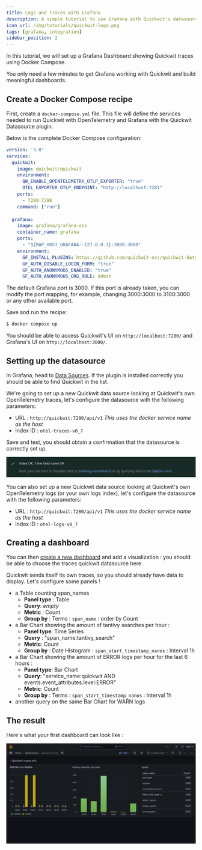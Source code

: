 ```yaml
---
title: Logs and Traces with Grafana
description: A simple tutorial to use Grafana with Quickwit's datasource plugin.
icon_url: /img/tutorials/quickwit-logo.png
tags: [grafana, integration]
sidebar_position: 2
---
```


In this tutorial, we will set up a Grafana Dashboard showing Quickwit traces using Docker Compose.

You only need a few minutes to get Grafana working with Quickwit and build meaningful dashboards.

## Create a Docker Compose recipe

First, create a `docker-compose.yml` file. This file will define the services needed to run Quickwit with OpenTelemetry and Grafana with the Quickwit Datasource plugin.

Below is the complete Docker Compose configuration:

```yaml
version: '3.0'
services:
  quickwit:
    image: quickwit/quickwit
    environment:
      QW_ENABLE_OPENTELEMETRY_OTLP_EXPORTER: "true"
      OTEL_EXPORTER_OTLP_ENDPOINT: "http://localhost:7281"
    ports:
      - 7280:7280
    command: ["run"]

  grafana:
    image: grafana/grafana-oss
    container_name: grafana
    ports:
      - "${MAP_HOST_GRAFANA:-127.0.0.1}:3000:3000"
    environment:
      GF_INSTALL_PLUGINS: https://github.com/quickwit-oss/quickwit-datasource/releases/download/v0.3.1/quickwit-quickwit-datasource-0.3.1.zip;quickwit-quickwit-datasource
      GF_AUTH_DISABLE_LOGIN_FORM: "true"
      GF_AUTH_ANONYMOUS_ENABLED: "true"
      GF_AUTH_ANONYMOUS_ORG_ROLE: Admin
```

The default Grafana port is 3000. If this port is already taken, you can modify the port mapping, for example, changing 3000:3000 to 3100:3000 or any other available port.

Save and run the recipe:

```bash
$ docker compose up
```

You should be able to access Quickwit's UI on `http://localhost:7280/` and Grafana's UI on `http://localhost:3000/`.

## Setting up the datasource

In Grafana, head to [Data Sources](http://localhost:3000/connections/datasources). If the plugin is installed correctly you should be able to find Quickwit in the list.

We're going to set up a new Quickwit data source looking at Quickwit's own OpenTelemetry traces, let's configure the datasource with the following parameters:

- URL : `http://quickwit:7280/api/v1` _This uses the docker service name as the host_
- Index ID : `otel-traces-v0_7`

Save and test, you should obtain a confirmation that the datasource is correctly set up.


![Quickwit Plugin configuration success](../../assets/images/grafana-ui-quickwit-datasource-plugin-success.png)


You can also set up a new Quickwit data source looking at Quickwit's own OpenTelemetry logs (or your own logs index), let's configure the datasource with the following parameters:

- URL : `http://quickwit:7280/api/v1` _This uses the docker service name as the host_
- Index ID : `otel-logs-v0_7`


## Creating a dashboard

You can then [create a new dashboard](http://localhost:3000/dashboard/new) and add a visualization : you should be able to choose the traces quickwit datasource here.

Quickwit sends itself its own traces, so you should already have data to display. Let's configure some panels !

- a Table counting span_names 
  - **Panel type** : Table
  - **Query**: _empty_
  - **Metric** : Count
  - **Group by** : Terms : `span_name` : order by Count
- a Bar Chart showing the amount of tantivy searches per hour :
  - **Panel type**: Time Series
  - **Query** : "span_name:tantivy_search"
  - **Metric**: Count
  - **Group by** : Date Histogram : `span_start_timestamp_nanos` : Interval 1h
- a Bar Chart showing the amount of ERROR logs per hour for the last 6 hours :
  - **Panel type**: Bar Chart
  - **Query**: "service_name:quickwit AND events.event_attributes.level:ERROR"
  - **Metric**: Count
  - **Group by** : Terms : `span_start_timestamp_nanos` : Interval 1h
- another query on the same Bar Chart for WARN logs

## The result

Here's what your first dashboard can look like :

![Quickwit Panel in Grafana Dashboard](../../assets/images/screenshot-grafana-tutorial-dashboard.png)
